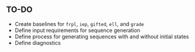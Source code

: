 ## TO-DO

- Create baselines for `frpl`, `iep`, `gifted`, `ell`, and `grade`
- Define input requirements for sequence generation
- Define process for generating sequences with and without initial states
- Define diagnostics
